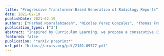 ```yaml
---
title: "Progressive Transformer-Based Generation of Radiology Reports"
date: 2021-02-19
publishDate: 2021-02-19
authors: ["Farhad Nooralahzadeh", "Nicolas Perez Gonzalez", "Thomas Frauenfelder", "Koji Fujimoto", "Michael Krauthammer"]
publication_types: ["3"]
abstract: "Inspired by Curriculum Learning, we propose a consecutive (i.e. image-to-text-to-text) generation framework where we divide the problem of radiology report generation into two steps. Contrary to generating the full radiology report from the image at once, the model generates global concepts from the image in the first step and then reforms them into finer and coherent texts using transformer-based architecture. We follow the transformer-based sequence-to-sequence paradigm at each step. We improve upon the state-of-the-art on two benchmark datasets. "
featured: false
publication: "*arXiv preprint*"
url_pdf: "https://arxiv.org/pdf/2102.09777.pdf"
---
```


